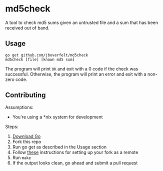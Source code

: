 md5check
========

A tool to check md5 sums given an untrusted file and a sum that has been received out of band.

Usage
-----

```
go get github.com/jboverfelt/md5check
md5check [file] [known md5 sum]
```

The program will print ```OK``` and exit with a 0 code if the check was successful.
Otherwise, the program will print an error and exit with a non-zero code.

Contributing
-----

Assumptions:
* You're using a *nix system for development

Steps:

1. [Download Go](http://golang.org/doc/install)
2. Fork this repo
3. Run go get as described in the Usage section
4. Follow [these](https://blog.splice.com/contributing-open-source-git-repositories-go/) instructions for setting up your fork as a remote
5. Run ```make```
6. If the output looks clean, go ahead and submit a pull request
